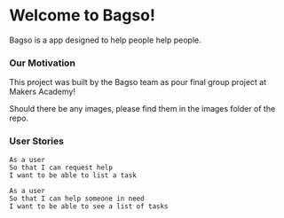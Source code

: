# Welcome to Bagso!

Bagso is a app designed to help people help people.

### Our Motivation

This project was built by the Bagso team as pour final group project at Makers Academy!

Should there be any images, please find them in the images folder of the repo.

### User Stories

```
As a user
So that I can request help
I want to be able to list a task

As a user
So that I can help someone in need
I want to be able to see a list of tasks
```

